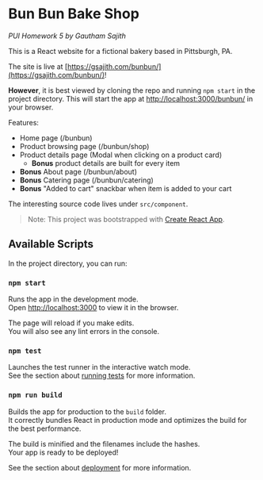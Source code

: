 
# Bun Bun Bake Shop
*PUI Homework 5 by Gautham Sajith*

This is a React website for a fictional bakery based in Pittsburgh, PA.

The site is live at [https://gsajith.com/bunbun/](https://gsajith.com/bunbun/)!

**However**, it is best viewed by cloning the repo and running `npm start` in the project directory. This will start the app at [http://localhost:3000/bunbun/](http://localhost:3000/bunbun/) in your browser.

Features:
 - Home page (/bunbun)
 - Product browsing page (/bunbun/shop)
 - Product details page (Modal when clicking on a product card)
	 - **Bonus** product details are built for every item
 - **Bonus** About page (/bunbun/about) 
 - **Bonus** Catering page (/bunbun/catering) 
 - **Bonus** "Added to cart" snackbar when item is added to your cart

The interesting source code lives under `src/component`.

> Note: This project was bootstrapped with [Create React
> App](https://github.com/facebook/create-react-app).


## Available Scripts

In the project directory, you can run:

### `npm start`

Runs the app in the development mode.<br>
Open [http://localhost:3000](http://localhost:3000) to view it in the browser.

The page will reload if you make edits.<br>
You will also see any lint errors in the console.

### `npm test`

Launches the test runner in the interactive watch mode.<br>
See the section about [running tests](https://facebook.github.io/create-react-app/docs/running-tests) for more information.

### `npm run build`

Builds the app for production to the `build` folder.<br>
It correctly bundles React in production mode and optimizes the build for the best performance.

The build is minified and the filenames include the hashes.<br>
Your app is ready to be deployed!

See the section about [deployment](https://facebook.github.io/create-react-app/docs/deployment) for more information.
